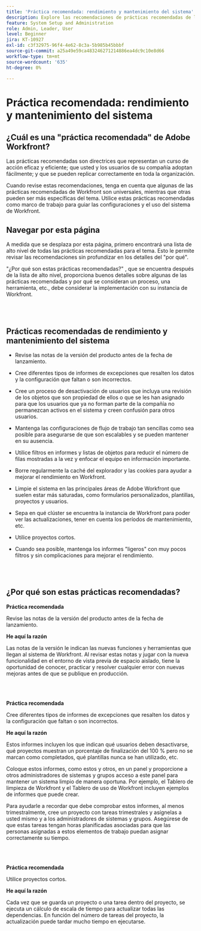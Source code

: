 ```yaml
---
title: 'Práctica recomendada: rendimiento y mantenimiento del sistema'
description: Explore las recomendaciones de prácticas recomendadas de los expertos de Adobe Workfront acerca del rendimiento y mantenimiento del sistema de Workfront.
feature: System Setup and Administration
role: Admin, Leader, User
level: Beginner
jira: KT-10927
exl-id: c3f32975-96f4-4e62-8c3a-5b985b45bbbf
source-git-commit: a25a49e59ca483246271214886ea4dc9c10e8d66
workflow-type: tm+mt
source-wordcount: '635'
ht-degree: 0%

---
```


# Práctica recomendada: rendimiento y mantenimiento del sistema

## ¿Cuál es una &quot;práctica recomendada&quot; de Adobe Workfront?

Las prácticas recomendadas son directrices que representan un curso de acción eficaz y eficiente; que usted y los usuarios de su compañía adoptan fácilmente; y que se pueden replicar correctamente en toda la organización.

Cuando revise estas recomendaciones, tenga en cuenta que algunas de las prácticas recomendadas de Workfront son universales, mientras que otras pueden ser más específicas del tema. Utilice estas prácticas recomendadas como marco de trabajo para guiar las configuraciones y el uso del sistema de Workfront.

## Navegar por esta página

A medida que se desplaza por esta página, primero encontrará una lista de alto nivel de todas las prácticas recomendadas para el tema. Esto le permite revisar las recomendaciones sin profundizar en los detalles del &quot;por qué&quot;.

&quot;¿Por qué son estas prácticas recomendadas?&quot; , que se encuentra después de la lista de alto nivel, proporciona buenos detalles sobre algunas de las prácticas recomendadas y por qué se consideran un proceso, una herramienta, etc., debe considerar la implementación con su instancia de Workfront.

</br>
</br>

## Prácticas recomendadas de rendimiento y mantenimiento del sistema

* Revise las notas de la versión del producto antes de la fecha de lanzamiento.

* Cree diferentes tipos de informes de excepciones que resalten los datos y la configuración que faltan o son incorrectos.

* Cree un proceso de desactivación de usuarios que incluya una revisión de los objetos que son propiedad de ellos o que se les han asignado para que los usuarios que ya no forman parte de la compañía no permanezcan activos en el sistema y creen confusión para otros usuarios.

* Mantenga las configuraciones de flujo de trabajo tan sencillas como sea posible para asegurarse de que son escalables y se pueden mantener en su ausencia.

* Utilice filtros en informes y listas de objetos para reducir el número de filas mostradas a la vez y enfocar el equipo en información importante.

* Borre regularmente la caché del explorador y las cookies para ayudar a mejorar el rendimiento en Workfront.

* Limpie el sistema en las principales áreas de Adobe Workfront que suelen estar más saturadas, como formularios personalizados, plantillas, proyectos y usuarios.

* Sepa en qué clúster se encuentra la instancia de Workfront para poder ver las actualizaciones, tener en cuenta los períodos de mantenimiento, etc.

* Utilice proyectos cortos.

* Cuando sea posible, mantenga los informes &quot;ligeros&quot; con muy pocos filtros y sin complicaciones para mejorar el rendimiento.

</br>
</br>

## ¿Por qué son estas prácticas recomendadas?

**Práctica recomendada**

Revise las notas de la versión del producto antes de la fecha de lanzamiento.



**He aquí la razón**

Las notas de la versión le indican las nuevas funciones y herramientas que llegan al sistema de Workfront. Al revisar estas notas y jugar con la nueva funcionalidad en el entorno de vista previa de espacio aislado, tiene la oportunidad de conocer, practicar y resolver cualquier error con nuevas mejoras antes de que se publique en producción.

</br>
</br>

**Práctica recomendada**

Cree diferentes tipos de informes de excepciones que resalten los datos y la configuración que faltan o son incorrectos.



**He aquí la razón**

Estos informes incluyen los que indican qué usuarios deben desactivarse, qué proyectos muestran un porcentaje de finalización del 100 % pero no se marcan como completados, qué plantillas nunca se han utilizado, etc.



Coloque estos informes, como estos y otros, en un panel y proporcione a otros administradores de sistemas y grupos acceso a este panel para mantener un sistema limpio de manera oportuna. Por ejemplo, el Tablero de limpieza de Workfront y el Tablero de uso de Workfront incluyen ejemplos de informes que puede crear.



Para ayudarle a recordar que debe comprobar estos informes, al menos trimestralmente, cree un proyecto con tareas trimestrales y asígnelas a usted mismo y a los administradores de sistemas y grupos. Asegúrese de que estas tareas tengan horas planificadas asociadas para que las personas asignadas a estos elementos de trabajo puedan asignar correctamente su tiempo.

</br>
</br>

**Práctica recomendada**

Utilice proyectos cortos.



**He aquí la razón**

Cada vez que se guarda un proyecto o una tarea dentro del proyecto, se ejecuta un cálculo de escala de tiempo para actualizar todas las dependencias. En función del número de tareas del proyecto, la actualización puede tardar mucho tiempo en ejecutarse.
